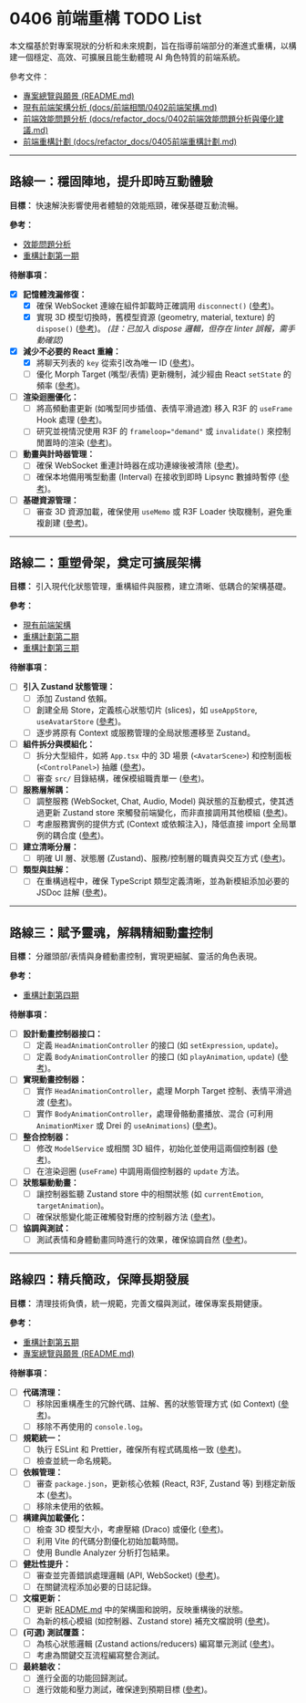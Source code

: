 # 0406 前端重構 TODO List

本文檔基於對專案現狀的分析和未來規劃，旨在指導前端部分的漸進式重構，以構建一個穩定、高效、可擴展且能生動體現 AI 角色特質的前端系統。

參考文件：
- [專案總覽與願景 (README.md)](../../README.md)
- [現有前端架構分析 (docs/前端相關/0402前端架構.md)](../前端相關/0402前端架構.md)
- [前端效能問題分析 (docs/refactor_docs/0402前端效能問題分析與優化建議.md)](./0402前端效能問題分析與優化建議.md)
- [前端重構計劃 (docs/refactor_docs/0405前端重構計劃.md)](./0405前端重構計劃.md)

---

## 路線一：穩固陣地，提升即時互動體驗

**目標：** 快速解決影響使用者體驗的效能瓶頸，確保基礎互動流暢。

**參考：**
- [效能問題分析](./0402前端效能問題分析與優化建議.md)
- [重構計劃第一期](./0405前端重構計劃.md#:~:text=第一期：即時效能提升與基礎重構)

**待辦事項：**

-   [x] **記憶體洩漏修復：**
    -   [x] 確保 WebSocket 連線在組件卸載時正確調用 `disconnect()` ([參考](./0402前端效能問題分析與優化建議.md#:~:text=WebSocket%20連線未適時關閉))。
    -   [x] 實現 3D 模型切換時，舊模型資源 (geometry, material, texture) 的 `dispose()` ([參考](./0402前端效能問題分析與優化建議.md#:~:text=3D%20模型資源未釋放))。 *(註：已加入 dispose 邏輯，但存在 linter 誤報，需手動確認)*
-   [x] **減少不必要的 React 重繪：**
    -   [x] 將聊天列表的 `key` 從索引改為唯一 ID ([參考](./0402前端效能問題分析與優化建議.md#:~:text=列表項目使用不穩定的%20key))。
    -   [ ] 優化 Morph Target (嘴型/表情) 更新機制，減少經由 React `setState` 的頻率 ([參考](./0402前端效能問題分析與優化建議.md#:~:text=Morph%20Target%20狀態頻繁更新))。
-   [ ] **渲染迴圈優化：**
    -   [ ] 將高頻動畫更新 (如嘴型同步插值、表情平滑過渡) 移入 R3F 的 `useFrame` Hook 處理 ([參考](./0405前端重構計劃.md#:~:text=使用%20useFrame%20Hook))。
    -   [ ] 研究並視情況使用 R3F 的 `frameloop="demand"` 或 `invalidate()` 來控制閒置時的渲染 ([參考](./0405前端重構計劃.md#:~:text=暫停未使用的動畫迴圈))。
-   [ ] **動畫與計時器管理：**
    -   [ ] 確保 WebSocket 重連計時器在成功連線後被清除 ([參考](./0402前端效能問題分析與優化建議.md#:~:text=WebSocket%20重連計時器))。
    -   [ ] 確保本地備用嘴型動畫 (Interval) 在接收到即時 Lipsync 數據時暫停 ([參考](./0402前端效能問題分析與優化建議.md#:~:text=過多同時進行的動畫))。
-   [ ] **基礎資源管理：**
    -   [ ] 審查 3D 資源加載，確保使用 `useMemo` 或 R3F Loader 快取機制，避免重複創建 ([參考](./0405前端重構計劃.md#:~:text=物件重用與記憶體優化))。

---

## 路線二：重塑骨架，奠定可擴展架構

**目標：** 引入現代化狀態管理，重構組件與服務，建立清晰、低耦合的架構基礎。

**參考：**
- [現有前端架構](../前端相關/0402前端架構.md)
- [重構計劃第二期](./0405前端重構計劃.md#:~:text=第二期：代碼模組化與維護性改進)
- [重構計劃第三期](./0405前端重構計劃.md#:~:text=第三期：引入集中式狀態管理與架構優化)

**待辦事項：**

-   [ ] **引入 Zustand 狀態管理：**
    -   [ ] 添加 Zustand 依賴。
    -   [ ] 創建全局 Store，定義核心狀態切片 (slices)，如 `useAppStore`, `useAvatarStore` ([參考](./0405前端重構計劃.md#:~:text=導入%20Zustand%20作為全域狀態儲存))。
    -   [ ] 逐步將原有 Context 或服務管理的全局狀態遷移至 Zustand。
-   [ ] **組件拆分與模組化：**
    -   [ ] 拆分大型組件，如將 `App.tsx` 中的 3D 場景 (`<AvatarScene>`) 和控制面板 (`<ControlPanel>`) 抽離 ([參考](./0405前端重構計劃.md#:~:text=拆分大型組件))。
    -   [ ] 審查 `src/` 目錄結構，確保模組職責單一 ([參考](./0405前端重構計劃.md#:~:text=整理目錄結構))。
-   [ ] **服務層解耦：**
    -   [ ] 調整服務 (WebSocket, Chat, Audio, Model) 與狀態的互動模式，使其透過更新 Zustand store 來觸發前端變化，而非直接調用其他模組 ([參考](./0405前端重構計劃.md#:~:text=調整服務層與狀態的互動))。
    -   [ ] 考慮服務實例的提供方式 (Context 或依賴注入)，降低直接 import 全局單例的耦合度 ([參考](./0405前端重構計劃.md#:~:text=服務層單元化))。
-   [ ] **建立清晰分層：**
    -   [ ] 明確 UI 層、狀態層 (Zustand)、服務/控制層的職責與交互方式 ([參考](./0405前端重構計劃.md#:~:text=引入更佳架構模式))。
-   [ ] **類型與註解：**
    -   [ ] 在重構過程中，確保 TypeScript 類型定義清晰，並為新模組添加必要的 JSDoc 註解 ([參考](./0405前端重構計劃.md#:~:text=增強類型與文件註解))。

---

## 路線三：賦予靈魂，解耦精細動畫控制

**目標：** 分離頭部/表情與身體動畫控制，實現更細膩、靈活的角色表現。

**參考：**
- [重構計劃第四期](./0405前端重構計劃.md#:~:text=第四期：頭部表情與身體動畫控制拆分)

**待辦事項：**

-   [ ] **設計動畫控制器接口：**
    -   [ ] 定義 `HeadAnimationController` 的接口 (如 `setExpression`, `update`)。
    -   [ ] 定義 `BodyAnimationController` 的接口 (如 `playAnimation`, `update`) ([參考](./0405前端重構計劃.md#:~:text=設計動畫控制模組接口))。
-   [ ] **實現動畫控制器：**
    -   [ ] 實作 `HeadAnimationController`，處理 Morph Target 控制、表情平滑過渡 ([參考](./0405前端重構計劃.md#:~:text=表情控制器實作細節))。
    -   [ ] 實作 `BodyAnimationController`，處理骨骼動畫播放、混合 (可利用 `AnimationMixer` 或 Drei 的 `useAnimations`) ([參考](./0405前端重構計劃.md#:~:text=身體控制器實作細節))。
-   [ ] **整合控制器：**
    -   [ ] 修改 `ModelService` 或相關 3D 組件，初始化並使用這兩個控制器 ([參考](./0405前端重構計劃.md#:~:text=集成控制器至主流程))。
    -   [ ] 在渲染迴圈 (`useFrame`) 中調用兩個控制器的 `update` 方法。
-   [ ] **狀態驅動動畫：**
    -   [ ] 讓控制器監聽 Zustand store 中的相關狀態 (如 `currentEmotion`, `targetAnimation`)。
    -   [ ] 確保狀態變化能正確觸發對應的控制器方法 ([參考](./0405前端重構計劃.md#:~:text=與狀態管理整合))。
-   [ ] **協調與測試：**
    -   [ ] 測試表情和身體動畫同時進行的效果，確保協調自然 ([參考](./0405前端重構計劃.md#:~:text=表情與動作協調處理))。

---

## 路線四：精兵簡政，保障長期發展

**目標：** 清理技術負債，統一規範，完善文檔與測試，確保專案長期健康。

**參考：**
- [重構計劃第五期](./0405前端重構計劃.md#:~:text=第五期：技術負債清理與最終優化)
- [專案總覽與願景 (README.md)](../../README.md)

**待辦事項：**

-   [ ] **代碼清理：**
    -   [ ] 移除因重構產生的冗餘代碼、註解、舊的狀態管理方式 (如 Context) ([參考](./0405前端重構計劃.md#:~:text=移除冗餘代碼與註解))。
    -   [ ] 移除不再使用的 `console.log`。
-   [ ] **規範統一：**
    -   [ ] 執行 ESLint 和 Prettier，確保所有程式碼風格一致 ([參考](./0405前端重構計劃.md#:~:text=統一代碼風格))。
    -   [ ] 檢查並統一命名規範。
-   [ ] **依賴管理：**
    -   [ ] 審查 `package.json`，更新核心依賴 (React, R3F, Zustand 等) 到穩定新版本 ([參考](./0405前端重構計劃.md#:~:text=更新依賴與版本))。
    -   [ ] 移除未使用的依賴。
-   [ ] **構建與加載優化：**
    -   [ ] 檢查 3D 模型大小，考慮壓縮 (Draco) 或優化 ([參考](./0405前端重構計劃.md#:~:text=優化構建與加載))。
    -   [ ] 利用 Vite 的代碼分割優化初始加載時間。
    -   [ ] 使用 Bundle Analyzer 分析打包結果。
-   [ ] **健壯性提升：**
    -   [ ] 審查並完善錯誤處理邏輯 (API, WebSocket) ([參考](./0405前端重構計劃.md#:~:text=強化錯誤處理與日誌))。
    -   [ ] 在關鍵流程添加必要的日誌記錄。
-   [ ] **文檔更新：**
    -   [ ] 更新 [README.md](../../README.md) 中的架構圖和說明，反映重構後的狀態。
    -   [ ] 為新的核心模組 (如控制器、Zustand store) 補充文檔說明 ([參考](./0405前端重構計劃.md#:~:text=文件維護))。
-   [ ] **(可選) 測試覆蓋：**
    -   [ ] 為核心狀態邏輯 (Zustand actions/reducers) 編寫單元測試 ([參考](./0405前端重構計劃.md#:~:text=編寫測試))。
    -   [ ] 考慮為關鍵交互流程編寫整合測試。
-   [ ] **最終驗收：**
    -   [ ] 進行全面的功能回歸測試。
    -   [ ] 進行效能和壓力測試，確保達到預期目標 ([參考](./0405前端重構計劃.md#:~:text=性能回歸檢查))。
